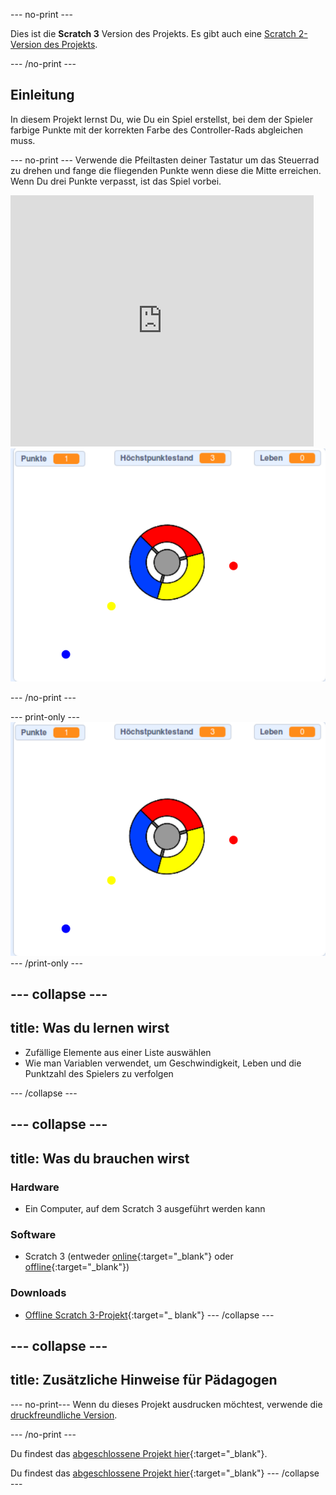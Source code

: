 --- no-print ---

Dies ist die **Scratch 3** Version des Projekts. Es gibt auch eine [Scratch 2-Version des Projekts](https://projects.raspberrypi.org/de-DE/projects/catch-the-dots-scratch2).

--- /no-print ---

## Einleitung

In diesem Projekt lernst Du, wie Du ein Spiel erstellst, bei dem der Spieler farbige Punkte mit der korrekten Farbe des Controller-Rads abgleichen muss.

--- no-print --- Verwende die Pfeiltasten deiner Tastatur um das Steuerrad zu drehen und fange die fliegenden Punkte wenn diese die Mitte erreichen. Wenn Du drei Punkte verpasst, ist das Spiel vorbei.

<div class="scratch-preview">
  <iframe allowtransparency="true" width="485" height="402" src="https://scratch.mit.edu/projects/embed/338958160/?autostart=false" frameborder="0" scrolling="no"></iframe>
  <img src="images/dots-final.png">
</div>

--- /no-print ---

--- print-only --- ![Dots screenshot](images/dots-final.png) --- /print-only ---

--- collapse ---
---
title: Was du lernen wirst
---

+ Zufällige Elemente aus einer Liste auswählen
+ Wie man Variablen verwendet, um Geschwindigkeit, Leben und die Punktzahl des Spielers zu verfolgen

--- /collapse ---

--- collapse ---
---
title: Was du brauchen wirst
---

### Hardware

+ Ein Computer, auf dem Scratch 3 ausgeführt werden kann

### Software

+ Scratch 3 (entweder [online](http://rpf.io/scratchon){:target="_blank"} oder [offline](http://rpf.io/scratchoff){:target="_blank"})

### Downloads

+ [Offline Scratch 3-Projekt](http://rpf.io/p/de-DE/catch-the-dots-go){:target="_ blank"} --- /collapse ---

--- collapse ---
---
title: Zusätzliche Hinweise für Pädagogen
---

--- no-print--- 
Wenn du dieses Projekt ausdrucken möchtest, verwende die [druckfreundliche Version](https://projects.raspberrypi.org/de-DE/projects/catch-the-dots/print). 

--- /no-print ---

Du findest das [abgeschlossene Projekt hier](http://rpf.io/p/de-DE/catch-the-dots-get){:target="_blank"}.

Du findest das [abgeschlossene Projekt hier](https://scratch.mit.edu/projects/252923761/#editor){:target="_blank"} --- /collapse ---